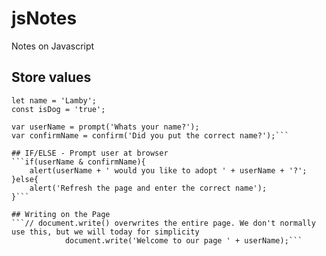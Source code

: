 # jsNotes

Notes on Javascript

## Store values

```var Age = 2;
let name = 'Lamby';
const isDog = 'true';

var userName = prompt('Whats your name?');
var confirmName = confirm('Did you put the correct name?');```

## IF/ELSE - Prompt user at browser
```if(userName & confirmName){
    alert(userName + ' would you like to adopt ' + userName + '?';
}else{
    alert('Refresh the page and enter the correct name');
}```

## Writing on the Page
```// document.write() overwrites the entire page. We don't normally use this, but we will today for simplicity
			document.write('Welcome to our page ' + userName);```